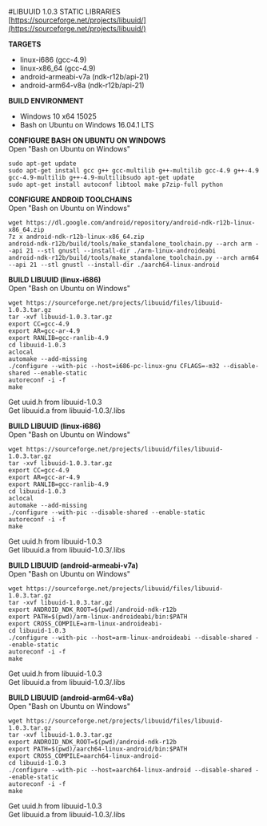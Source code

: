 #LIBUUID 1.0.3 STATIC LIBRARIES   
[https://sourceforge.net/projects/libuuid/](https://sourceforge.net/projects/libuuid/)  

**TARGETS**   
* linux-i686 (gcc-4.9)   
* linux-x86_64 (gcc-4.9)   
* android-armeabi-v7a (ndk-r12b/api-21)   
* android-arm64-v8a (ndk-r12b/api-21)   
   
**BUILD ENVIRONMENT**  
* Windows 10 x64 15025   
* Bash on Ubuntu on Windows 16.04.1 LTS   

**CONFIGURE BASH ON UBUNTU ON WINDOWS**   
Open "Bash on Ubuntu on Windows"   
```
sudo apt-get update
sudo apt-get install gcc g++ gcc-multilib g++-multilib gcc-4.9 g++-4.9 gcc-4.9-multilib g++-4.9-multilibsudo apt-get update
sudo apt-get install autoconf libtool make p7zip-full python
```

**CONFIGURE ANDROID TOOLCHAINS**   
Open "Bash on Ubuntu on Windows"   
```
wget https://dl.google.com/android/repository/android-ndk-r12b-linux-x86_64.zip
7z x android-ndk-r12b-linux-x86_64.zip
android-ndk-r12b/build/tools/make_standalone_toolchain.py --arch arm --api 21 --stl gnustl --install-dir ./arm-linux-androideabi
android-ndk-r12b/build/tools/make_standalone_toolchain.py --arch arm64 --api 21 --stl gnustl --install-dir ./aarch64-linux-android
```
  
**BUILD LIBUUID (linux-i686)**   
Open "Bash on Ubuntu on Windows"   
```
wget https://sourceforge.net/projects/libuuid/files/libuuid-1.0.3.tar.gz
tar -xvf libuuid-1.0.3.tar.gz
export CC=gcc-4.9
export AR=gcc-ar-4.9
export RANLIB=gcc-ranlib-4.9
cd libuuid-1.0.3
aclocal
automake --add-missing
./configure --with-pic --host=i686-pc-linux-gnu CFLAGS=-m32 --disable-shared --enable-static
autoreconf -i -f
make
```
  
Get uuid.h from libuuid-1.0.3   
Get libuuid.a from libuuid-1.0.3/.libs   
   
**BUILD LIBUUID (linux-i686)**   
Open "Bash on Ubuntu on Windows"   
```
wget https://sourceforge.net/projects/libuuid/files/libuuid-1.0.3.tar.gz
tar -xvf libuuid-1.0.3.tar.gz
export CC=gcc-4.9
export AR=gcc-ar-4.9
export RANLIB=gcc-ranlib-4.9
cd libuuid-1.0.3
aclocal
automake --add-missing
./configure --with-pic --disable-shared --enable-static
autoreconf -i -f
make
```
  
Get uuid.h from libuuid-1.0.3   
Get libuuid.a from libuuid-1.0.3/.libs   
   
**BUILD LIBUUID (android-armeabi-v7a)**   
Open "Bash on Ubuntu on Windows"   
```
wget https://sourceforge.net/projects/libuuid/files/libuuid-1.0.3.tar.gz
tar -xvf libuuid-1.0.3.tar.gz
export ANDROID_NDK_ROOT=$(pwd)/android-ndk-r12b
export PATH=$(pwd)/arm-linux-androideabi/bin:$PATH
export CROSS_COMPILE=arm-linux-androideabi-
cd libuuid-1.0.3
./configure --with-pic --host=arm-linux-androideabi --disable-shared --enable-static
autoreconf -i -f
make
```
   
Get uuid.h from libuuid-1.0.3   
Get libuuid.a from libuuid-1.0.3/.libs   
   
**BUILD LIBUUID (android-arm64-v8a)**   
Open "Bash on Ubuntu on Windows"   
```
wget https://sourceforge.net/projects/libuuid/files/libuuid-1.0.3.tar.gz
tar -xvf libuuid-1.0.3.tar.gz
export ANDROID_NDK_ROOT=$(pwd)/android-ndk-r12b
export PATH=$(pwd)/aarch64-linux-android/bin:$PATH
export CROSS_COMPILE=aarch64-linux-android-
cd libuuid-1.0.3
./configure --with-pic --host=aarch64-linux-android --disable-shared --enable-static
autoreconf -i -f
make
```
   
Get uuid.h from libuuid-1.0.3   
Get libuuid.a from libuuid-1.0.3/.libs   